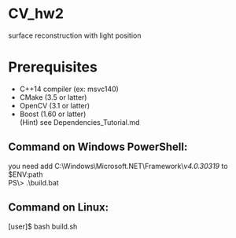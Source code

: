 # CV_hw2
surface reconstruction with light position

# Prerequisites
  * C++14 compiler (ex: msvc140)  
  * CMake (3.5 or latter)  
  * OpenCV (3.1 or latter)  
  * Boost (1.60 or latter)  
  (Hint) see Dependencies_Tutorial.md


## Command on Windows PowerShell: 
you need add C:\Windows\Microsoft.NET\Framework\\_v4.0.30319_ to $ENV:path  
PS\\> .\build.bat

## Command on  Linux:
[user]$ bash build.sh
